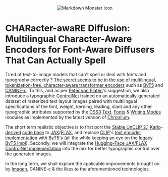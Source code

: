 <div style="text-align:center"><img
src="https://repository-images.githubusercontent.com/621984782/64f865ef-5858-4ce0-bdcc-c51f53552545"
     alt="Markdown Monster icon" /></div>

# CHARacter-awaRE Diffusion: Multilingual Character-Aware Encoders for Font-Aware Diffusers That Can Actually Spell

Tired of text-to-image models that can't spell or deal with fonts and typography correctly ? [The secret seems to be in the use of multilingual, tokenization-free, character-aware transformer encoders](https://arxiv.org/abs/2212.10562) such as [ByT5](https://arxiv.org/abs/2105.13626) and [CANINE-c](https://arxiv.org/abs/2103.06874). To this, and as per [Peter von Platen](https://github.com/patrickvonplaten)'s suggestion, we also introduce a typographic [ControlNet](https://arxiv.org/abs/2302.05543) trained on an automatically-generated dataset of rasterized text layout images paired with multilingual specifications of the font, weight, kerning, leading, slant and any other typographic attributes supported by the [CSS3](https://www.w3.org/Style/CSS/) [Text](https://www.w3.org/TR/css-text-3/), [Fonts](https://www.w3.org/TR/css-fonts-3) & [Writing Modes](https://www.w3.org/TR/css-writing-modes-3/) modules as implemented by the latest version of [Chromium](https://www.chromium.org/Home/).

The short term realistic objective is to first port the [Stable UnCLIP 2.1](https://arxiv.org/abs/2204.06125) [Karlo](https://github.com/kakaobrain/karlo)-[derived](https://github.com/Stability-AI/stablediffusion/blob/main/doc/UNCLIP.MD) [code base](https://github.com/Stability-AI/stablediffusion) to [JAX](https://github.com/google/jax)/[FLAX](https://github.com/google/flax), and replace [CLIP](https://arxiv.org/abs/2103.00020)'s [text encoder implementation](https://github.com/openai/CLIP) with [ByT5](https://github.com/google-research/t5x/tree/main/t5x/examples/t5/byt5)'s (all the while keeping an eye on the [legacy ByT5 impl](https://github.com/google-research/byt5)). Secondly, we will integrate the [Hugging-Face JAX/FLAX ControlNet implementation](https://github.com/huggingface/diffusers/tree/main/examples/controlnet) into the mix for better typographic control over the generated images.

In the long term, we shall explore the applicable improvements brought on by [Imagen](https://arxiv.org/abs/2205.11487), CANINE-c & the likes to the aforementioned technologies.

